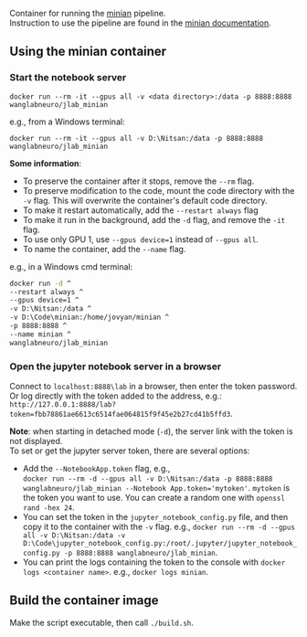 Container for running the [minian](https://github.com/denisecailab/minian) pipeline.  
Instruction to use the pipeline are found in the [minian documentation](https://minian.readthedocs.io/en/stable/).  

## Using the minian container
### Start the notebook server
  
`docker run --rm -it --gpus all -v <data directory>:/data -p 8888:8888 wanglabneuro/jlab_minian`

  e.g., from a Windows terminal:  
  ```
  docker run --rm -it --gpus all -v D:\Nitsan:/data -p 8888:8888 wanglabneuro/jlab_minian
  ```  

**Some information**:  
  * To preserve the container after it stops, remove the `--rm` flag.  
  * To preserve modification to the code, mount the code directory with the `-v` flag. This will overwrite the container's default code directory.
  * To make it restart automatically, add the `--restart always` flag
  * To make it run in the background, add the `-d` flag, and remove the `-it` flag.
  * To use only GPU 1, use `--gpus device=1` instead of `--gpus all`.
  * To name the container, add the `--name` flag.

  e.g., in a Windows cmd terminal:    
  ```bash
  docker run -d ^
  --restart always ^
  --gpus device=1 ^
  -v D:\Nitsan:/data ^
  -v D:\Code\minian:/home/jovyan/minian ^
  -p 8888:8888 ^
  --name minian ^
  wanglabneuro/jlab_minian
  ```

### Open the jupyter notebook server in a browser
  
Connect to `localhost:8888\lab` in a browser, then enter the token password.  
Or log directly with the token added to the address, e.g.:  
`http://127.0.0.1:8888/lab?token=fbb78861ae6613c6514fae064815f9f45e2b27cd41b5ffd3`.  

**Note**: when starting in detached mode (`-d`), the server link with the token is not displayed.  
To set or get the jupyter server token, there are several options:  
  * Add the `--NotebookApp.token` flag, e.g.,  
`docker run --rm -d --gpus all -v D:\Nitsan:/data -p 8888:8888 wanglabneuro/jlab_minian --Notebook App.token='mytoken'`. `mytoken` is the token you want to use. You can create a random one with `openssl rand -hex 24`. 
  * You can set the token in the `jupyter_notebook_config.py` file, and then copy it to the container with the `-v` flag. e.g.,
`docker run --rm -d --gpus all -v D:\Nitsan:/data -v D:\Code\jupyter_notebook_config.py:/root/.jupyter/jupyter_notebook_config.py -p 8888:8888 wanglabneuro/jlab_minian`.  
  * You can print the logs containing the token to the console with `docker logs <container name>`. e.g., `docker logs minian`.  

## Build the container image  
Make the script executable, then call `./build.sh`.   
